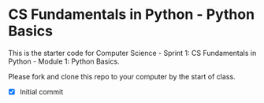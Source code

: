 # CS Fundamentals in Python - Python Basics

This is the starter code for Computer Science - Sprint 1: CS Fundamentals in Python - Module 1: Python Basics.

Please fork and clone this repo to your computer by the start of class.

- [x] Initial commit
